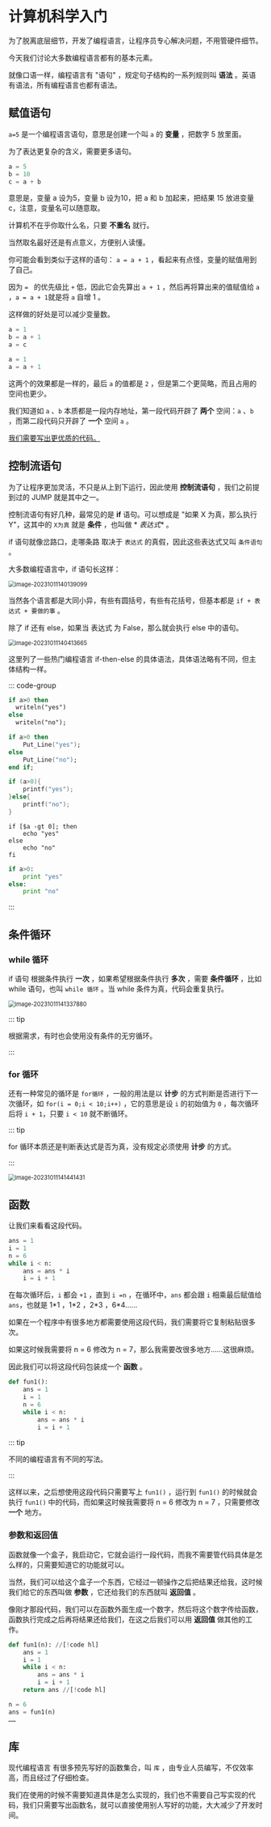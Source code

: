 # 计算机科学入门

为了脱离底层细节，开发了编程语言，让程序员专心解决问题，不用管硬件细节。

今天我们讨论大多数编程语言都有的基本元素。

就像口语一样，编程语言有 "语句" ，规定句子结构的一系列规则叫 **语法** 。英语有语法，所有编程语言也都有语法。

## 赋值语句

`a=5` 是一个编程语言语句，意思是创建一个叫 `a` 的 **变量** ，把数字 5 放里面。

为了表达更复杂的含义，需要更多语句。

```python
a = 5
b = 10
c = a + b
```

意思是，变量 a 设为5，变量 b 设为10，把 a 和 b 加起来，把结果 15 放进变量 c，注意，变量名可以随意取。

计算机不在乎你取什么名，只要 **不重名** 就行。

当然取名最好还是有点意义，方便别人读懂。

你可能会看到类似于这样的语句： `a = a + 1` ，看起来有点怪，变量的赋值用到了自己。

因为 `= ` 的优先级比 `+` 低，因此它会先算出 `a + 1` ，然后再将算出来的值赋值给 `a` ，`a = a + 1`就是将 `a` 自增 1 。

这样做的好处是可以减少变量数。

```python
a = 1
b = a + 1
a = c
```

```python
a = 1
a = a + 1
```

这两个的效果都是一样的，最后 `a` 的值都是 `2` ，但是第二个更简略，而且占用的空间也更少。

我们知道如 `a` 、`b` 本质都是一段内存地址，第一段代码开辟了 **两个** 空间：`a` 、`b` ，而第二段代码只开辟了 **一个**
空间 `a` 。

<u>我们需要写出更优质的代码。</u>

## 控制流语句

为了让程序更加灵活，不只是从上到下运行，因此使用 **控制流语句** ，我们之前提到过的 JUMP 就是其中之一。

控制流语句有好几种，最常见的是 **if** 语句。可以想成是 "如果 X 为真，那么执行 Y"，这其中的 `X为真` 就是 **条件** ，也叫做 *
*表达式** 。

if 语句就像岔路口，走哪条路 取决于 `表达式` 的真假，因此这些表达式又叫 `条件语句` 。

大多数编程语言中，if 语句长这样：

<img src="http://niu.ochiamalu.top/image-20231011140139099.png" alt="image-20231011140139099" style="zoom:80%;margin: 0 auto" />

当然各个语言都是大同小异，有些有圆括号，有些有花括号，但基本都是 `if + 表达式 + 要做的事` 。

除了 if 还有 else，如果当 表达式 为 False，那么就会执行 else 中的语句。

<img src="http://niu.ochiamalu.top/image-20231011140413665.png" alt="image-20231011140413665" style="zoom:80%;margin: 0 auto" />

这里列了一些热门编程语言 if-then-else 的具体语法，具体语法略有不同，但主体结构一样。

::: code-group

```pascal [pascal]
if a>0 then
  writeln("yes")
else
  writeln("no");
```

```ada [ada]
if a>0 then
    Put_Line("yes");
else
    Put_Line("no");
end if;
```

```c [c]
if (a>0){
    printf("yes");
}else{
    printf("no");
}
```

```shell [shell]
if [$a -gt 0]; then
    echo "yes"
else 
	echo "no"
fi
```

```python [python]
if a>0:
	print "yes"
else:
	print "no"
```

:::

## 条件循环

### while 循环

if 语句 根据条件执行 **一次** ，如果希望根据条件执行 **多次** ，需要 **条件循环** ，比如 while 语句，也叫 `while 循环` 。当
while 条件为真，代码会重复执行。

<img src="http://niu.ochiamalu.top/image-20231011141337880.png" alt="image-20231011141337880" style="zoom:80%;margin: 0 auto" />

::: tip

根据需求，有时也会使用没有条件的无穷循环。

:::

### for 循环

还有一种常见的循环是 `for循环` ，一般的用法是以 **计步** 的方式判断是否进行下一次循环，如 `for(i = 0;i < 10;i++)`
，它的意思是设 `i` 的初始值为 `0` ，每次循环后将 `i + 1`，只要 `i < 10` 就不断循环。

::: tip

for 循环本质还是判断表达式是否为真，没有规定必须使用 **计步** 的方式。

:::



<img src="http://niu.ochiamalu.top/image-20231011141441431.png" alt="image-20231011141441431" style="zoom:80%;margin: 0 auto" />

## 函数

让我们来看看这段代码。

```python
ans = 1
i = 1
n = 6
while i < n:                                              
	ans = ans * i                                            
	i = i + 1
```

在每次循环后，`i` 都会 `+1` ，直到 `i =n` ，在循环中，`ans` 都会跟 `i` 相乘最后赋值给 `ans`，也就是 1*1 ，1\*2 ，2\*3 ，6\*4……

如果在一个程序中有很多地方都需要使用这段代码，我们需要将它复制粘贴很多次。

如果这时候我需要将 n = 6 修改为 n = 7，那么我需要改很多地方……这很麻烦。

因此我们可以将这段代码包装成一个 **函数** 。

```python
def fun1():
	ans = 1
	i = 1
	n = 6
	while i < n:                                              
		ans = ans * i                                            
		i = i + 1
```

::: tip

不同的编程语言有不同的写法。

:::

这样以来，之后想使用这段代码只需要写上 `fun1()` ，运行到 `fun1()` 的时候就会执行 `fun1()` 中的代码，而如果这时候我需要将
n = 6 修改为 n = 7 ，只需要修改 **一个** 地方。

### 参数和返回值

函数就像一个盒子，我启动它，它就会运行一段代码，而我不需要管代码具体是怎么样的，只需要知道它的功能就可以。

当然，我们可以给这个盒子一个东西，它经过一顿操作之后把结果还给我，这时候我们给它的东西叫做 **参数**  ，它还给我们的东西就叫
**返回值** 。

像刚才那段代码，我们可以在函数外面生成一个数字，然后将这个数字传给函数，函数执行完成之后再将结果还给我们，在这之后我们可以用
**返回值** 做其他的工作。

```python
def fun1(n): //[!code hl]
	ans = 1
	i = 1
	while i < n:                                              
		ans = ans * i                                            
		i = i + 1
    return ans //[!code hl]

n = 6
ans = fun1(n)
……
```

## 库

现代编程语言 有很多预先写好的函数集合，叫 `库` ，由专业人员编写，不仅效率高，而且经过了仔细检查。

我们在使用的时候不需要知道具体是怎么实现的，我们也不需要自己写实现的代码，我们只需要写出函数名，就可以直接使用别人写好的功能，大大减少了开发时间。
